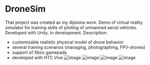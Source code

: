 # DroneSim
That project was created as my diploma work.
Demo of virtual reality simulator for training skills of piloting of unmanned aerial vehicles. Developed with Unity. In development.
Description:
- customizable realistic physical model of drone behavior
- several training scenarios (managing, photographing, FPV-drones)
- support of Xbox gamepads
- developed with HTC Vive
![image](https://github.com/DanielTkachenko/DroneSim/assets/40213522/3abb3118-a8f4-479f-bdca-2a6efd14e97c)
![image](https://github.com/DanielTkachenko/DroneSim/assets/40213522/b8a2236f-c6a1-4384-bc01-60a0974031b4)
![image](https://github.com/DanielTkachenko/DroneSim/assets/40213522/ddd85d3f-507b-4f60-bf1c-4126a03a5070)
![image](https://github.com/DanielTkachenko/DroneSim/assets/40213522/d668b7a9-6c28-4266-85a2-562a7fd4ca15)
